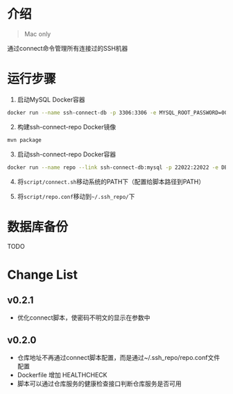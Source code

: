 # 介绍
> Mac only

通过connect命令管理所有连接过的SSH机器

# 运行步骤

1. 启动MySQL Docker容器
```bash
docker run --name ssh-connect-db -p 3306:3306 -e MYSQL_ROOT_PASSWORD=00000000 -d mysql:5.7.23
```

2. 构建ssh-connect-repo Docker镜像
```bash
mvn package
```

3. 启动ssh-connect-repo Docker容器
```bash
docker run --name repo --link ssh-connect-db:mysql -p 22022:22022 -e DB_PASSWORD=00000000 -d ydrdy/ssh-connect-repo:tag
```

4. 将`script/connect.sh`移动系统的PATH下（配置给脚本路径到PATH）

5. 将`script/repo.conf`移动到`~/.ssh_repo/`下


# 数据库备份
TODO

# Change List
## v0.2.1
* 优化connect脚本，使密码不明文的显示在参数中

## v0.2.0
* 仓库地址不再通过connect脚本配置，而是通过~/.ssh_repo/repo.conf文件配置
* Dockerfile 增加 HEALTHCHECK
* 脚本可以通过仓库服务的健康检查接口判断仓库服务是否可用
